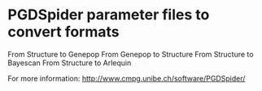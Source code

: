 # PGDSpider parameter files to convert formats

From Structure to Genepop
From Genepop to Structure
From Structure to Bayescan
From Structure to Arlequin

For more information:
http://www.cmpg.unibe.ch/software/PGDSpider/
